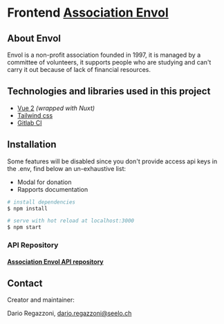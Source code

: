 # Frontend [Association Envol](https://association-envol.info)

## About Envol
Envol is a non-profit association founded in 1997, it is managed by a committee of volunteers,
it supports people who are studying and can't carry it out because of lack of financial resources.

## Technologies and libraries used in this project
- [Vue 2](https://vuejs.org/) _(wrapped with Nuxt)_
- [Tailwind css](https://tailwindcss.com/)
- [Gitlab CI](https://docs.gitlab.com/ee/ci/)

## Installation
Some features will be disabled since you don't provide access api keys in the .env, find below an un-exhaustive list:
- Modal for donation
- Rapports documentation

```bash
# install dependencies
$ npm install

# serve with hot reload at localhost:3000
$ npm start
```

### API Repository
#### [Association Envol API repository](https://gitlab.com/seelo/association-envol/api)

## Contact
Creator and maintainer:

Dario Regazzoni, [dario.regazzoni@seelo.ch]()
